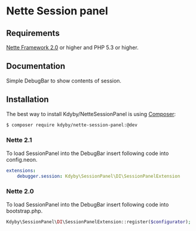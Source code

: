 # Nette Session panel

## Requirements

[Nette Framework 2.0](http://nette.org) or higher and PHP 5.3 or higher.

## Documentation
Simple DebugBar to show contents of session.

## Installation

The best way to install Kdyby/NetteSessionPanel is using [Composer](http://getcomposer.org/):

```sh
$ composer require kdyby/nette-session-panel:@dev
```

### Nette 2.1

To load SessionPanel into the DebugBar insert following code into config.neon.
```yml
extensions:
	debugger.session: Kdyby\SessionPanel\DI\SessionPanelExtension
```

### Nette 2.0

To load SessionPanel into the DebugBar insert following code into bootstrap.php.
```php
Kdyby\SessionPanel\DI\SessionPanelExtension::register($configurator);
```
